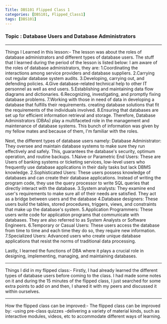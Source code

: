 ```yaml
---
Title: DBS101 Flipped Class 1
categories: [DBS101, Flipped_Class1]
tags: [DBS101]
---
```


### Topic : Database Users and Database Administrators
----

Things I Learned in this lesson:-
The lesson was about the roles of database administrators and different types of database users.
The stuff that I learned during the period of the lesson is listed below:
I am aware of the roles of database administrators, they are:
1.Coordinating the interactions among service providers and database suppliers.
2.Carrying out regular database system audits.
3.Developing, carrying out, and defending policies.
4.Give database-related technical help to other IT personnel as well as end users.
5.Establishing and maintaining data flow diagrams and dictionaries.
6.Recognizing, investigating, and promptly fixing database problems.
7.Working with those in need of data in developing a database that fulfills their requirements. creating database solutions that fit the requirements of the individuals involved.
8.Ensuring that databases are set up for efficient information retrieval and storage.
Therefore, Database Administrators (DBAs) play a multifaceted role in the management and maintenance of database systems.
This bunch of information was given by my fellow mates and because of them, I'm familiar with the roles.

Next, the different types of database users namely:
Database Administrator: They oversee and maintain database systems to make sure they run effectively and safely. This, guarantees the database's security, optimum operation, and routine backups.
1.Naive or Parametric End Users: These are Users of banking systems or ticketing services, low-level users who frequently use database applications in their daily tasks but lack DBMS knowledge.
2.Sophisticated Users: These users possess knowledge of databases and can create their database applications. Instead of writing the program code, they use the query processor to write SQL queries that directly interact with the database.
3.System analysts: They examine end user's requirements to make sure all of their needs are satisfied. They act as a bridge between users and the database 
4.Database designers: These users build the tables, stored procedures, triggers, views, and constraints that make up the database's system. 
5.Application Programmers: These users write code for application programs that communicate with databases. They are also referred to as System Analysts or Software Engineers.
6.Temporary or Casual Users: These users access the database from time to time and each time they do so, they require new information.
7.Specialized Users: Advanced users who create unique database applications that resist the norms of traditional data processing.

Lastly, I learned the functions of DBA where it plays a crucial role in designing, implementing, managing, and maintaining databases.

---- 
Things I did in my flipped class:-
Firstly, I had already learned the different types of database users before coming to the class. I had made some notes on it and during the 15 minutes of the flipped class, I just searched for some extra points to add on and then, I shared it with my peers and discussed it within ourselves.

----
How the flipped class can be improved:-
The flipped class can be improved by:
-using pre-class quizzes 
-delivering a variety of material kinds, such as interactive modules, videos, etc to accommodate different ways of learning.